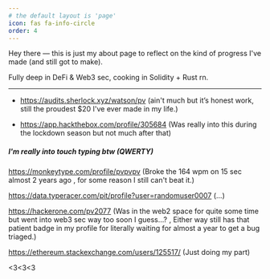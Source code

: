 ```yaml
---
# the default layout is 'page'
icon: fas fa-info-circle
order: 4
---
```


Hey there — this is just my about page to reflect on the kind of progress I've made (and still got to make).

Fully deep in DeFi & Web3 sec, cooking in Solidity + Rust rn.

---

- <https://audits.sherlock.xyz/watson/pv> (ain't much but it’s honest work, still the proudest $20 I've ever made in my life.)

- <https://app.hackthebox.com/profile/305684> (Was really into this during the lockdown season but not much after that)

##### I'm really into touch typing btw (QWERTY)

<https://monkeytype.com/profile/pvpvpv> (Broke the 164 wpm on 15 sec almost 2 years ago , for some reason I still can't beat it.)

<https://data.typeracer.com/pit/profile?user=randomuser0007> (...)

<https://hackerone.com/pv2077> (Was in the web2 space for quite some time but went into web3 sec way too soon I guess...? , Either way still has that patient badge in my profile for literally waiting for almost a year to get a bug triaged.)

<https://ethereum.stackexchange.com/users/125517/> (Just doing my part)

<3<3<3
